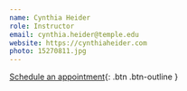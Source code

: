 ```yaml
---
name: Cynthia Heider
role: Instructor
email: cynthia.heider@temple.edu
website: https://cynthiaheider.com
photo: 15270811.jpg
---
```


[Schedule an appointment](#){: .btn .btn-outline }
